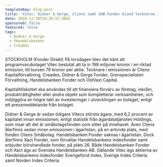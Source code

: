 ```yaml
---
templateKey: blog-post
title: 'Vitec: Didner & Gerge, Cliens samt SHB Fonder bland tecknarna i RE'
date: 2018-11-30T14:28:57.366Z
sponsored: false
featured: false
tags:
  - Didner & Gerge
  - YHandelsbanken
  - Creades
---
```

STOCKHOLM (Fonder Direkt) På torsdagen blev det känt att programvarubolaget Vitec beslutat att ta in 198 miljoner kronor i en riktad emission, till kursen 79 kronor per aktie. Tecknare i emissionen är Cliens Kapitalförvaltning, Creades, Didner & Gerge Fonder, Grenspecialisten Förvaltning, Handelsbanken Fonder och OstVast Capital.

Kapitaltillskottet ska användas till att finansiera förvärv av företag, inkråm, produkträttigheter eller andra objekt som kompletterar verksamheten, och möjliggöra en högre takt av investeringar i utvecklingen av bolaget, enligt ett pressmeddelande från bolaget.

Didner & Gerge är sedan tidigare Vitecs största ägare, med 6,2 procent av kapitalet innan emissionen, enligt statistik från ägardatatjänsten Holdings, som visar att det är småbolagsfonden som sitter på innehavet. Även Cliens återfinns sedan innan emissionen i ägarlistan, på en artonde plats, med fonden Cliens Småbolag. Handelsbanken Fonder saknas i ägarlistan. Dock återfinns Xact Fonder, som förvaltar Handelsbankens indexfonder samt erbjuder börshandlade fonder, på plats 26. Både Handelsbanken Fonder och Xact ägs av Svenska Handelsbanken AB. Gällande Vitec ägs aktierna av Handelsbankens indexfonder Sverigefond Index, Sverige Index Criteria samt Norden Index Criteria.
